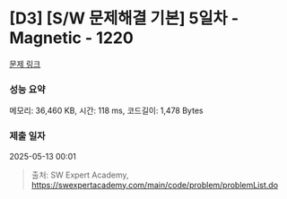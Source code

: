 # [D3] [S/W 문제해결 기본] 5일차 - Magnetic - 1220 

[문제 링크](https://swexpertacademy.com/main/code/problem/problemDetail.do?contestProbId=AV14hwZqABsCFAYD) 

### 성능 요약

메모리: 36,460 KB, 시간: 118 ms, 코드길이: 1,478 Bytes

### 제출 일자

2025-05-13 00:01



> 출처: SW Expert Academy, https://swexpertacademy.com/main/code/problem/problemList.do